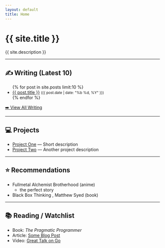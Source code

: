 ```yaml
---
layout: default
title: Home
---
```


# {{ site.title }}
{{ site.description }}

---

## ✍️ Writing (Latest 10)
<ul>
  {% for post in site.posts limit:10 %}
    <li>
      <a href="{{ post.url }}">{{ post.title }}</a>
      <small>({{ post.date | date: "%b %d, %Y" }})</small>
    </li>
  {% endfor %}
</ul>

<p><a href="/writing.html">➡️ View All Writing</a></p>

---

## 💻 Projects
- [Project One](#) — Short description  
- [Project Two](#) — Another project description  

---

## ⭐ Recommendations
- Fullmetal Alchemist Brotherhood (anime)
    - the perfect story
- Black Box Thinking , Matthew Syed (book)

---

## 📚 Reading / Watchlist
- Book: *The Pragmatic Programmer*  
- Article: [Some Blog Post](#)  
- Video: [Great Talk on Go](#)  
